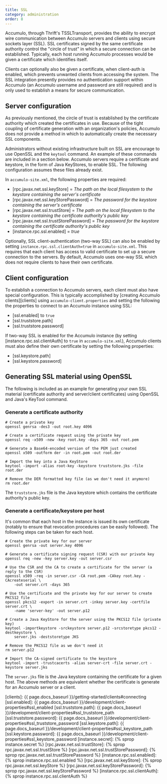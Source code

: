 ```yaml
---
title: SSL
category: administration
order: 8
---
```


Accumulo, through Thrift's TSSLTransport, provides the ability to encrypt
wire communication between Accumulo servers and clients using secure
sockets layer (SSL). SSL certificates signed by the same certificate authority
control the "circle of trust" in which a secure connection can be established.
Typically, each host running Accumulo processes would be given a certificate
which identifies itself.

Clients can optionally also be given a certificate, when client-auth is enabled,
which prevents unwanted clients from accessing the system. The SSL integration
presently provides no authentication support within Accumulo (an Accumulo username
and password are still required) and is only used to establish a means for
secure communication.

## Server configuration

As previously mentioned, the circle of trust is established by the certificate
authority which created the certificates in use. Because of the tight coupling
of certificate generation with an organization's policies, Accumulo does not
provide a method in which to automatically create the necessary SSL components.

Administrators without existing infrastructure built on SSL are encourage to
use OpenSSL and the `keytool` command. An example of these commands are
included in a section below. Accumulo servers require a certificate and keystore,
in the form of Java KeyStores, to enable SSL. The following configuration assumes
these files already exist.

In `accumulo-site.xml`, the following properties are required:

* [rpc.javax.net.ssl.keyStore]  = _The path on the local filesystem to the keystore containing the server's certificate_
* [rpc.javax.net.ssl.keyStorePassword] = _The password for the keystore containing the server's certificate_
* [rpc.javax.net.ssl.trustStore] = _The path on the local filesystem to the keystore containing the certificate authority's public key_
* [rpc.javax.net.ssl.trustStorePassword] = _The password for the keystore containing the certificate authority's public key_
* [instance.rpc.ssl.enabled] = _true_

Optionally, SSL client-authentication (two-way SSL) can also be enabled by setting
`instance.rpc.ssl.clientAuth=true` in `accumulo-site.xml`.
This requires that each client has access to  valid certificate to set up a secure connection
to the servers. By default, Accumulo uses one-way SSL which does not require clients to have
their own certificate.

## Client configuration

To establish a connection to Accumulo servers, each client must also have
special configuration. This is typically accomplished by [creating Accumulo
clients][clients] using `accumulo-client.properties` and setting the following
the properties to connect to an Accumulo instance using SSL:

* [ssl.enabled] to `true`
* [ssl.truststore.path]
* [ssl.truststore.password]

If two-way SSL is enabled for the Accumulo instance (by setting [instance.rpc.ssl.clientAuth] to `true` in `accumulo-site.xml`),
Accumulo clients must also define their own certificate by setting the following properties:

* [ssl.keystore.path]
* [ssl.keystore.password]

## Generating SSL material using OpenSSL

The following is included as an example for generating your own SSL material (certificate authority and server/client
certificates) using OpenSSL and Java's KeyTool command.

### Generate a certificate authority

```shell
# Create a private key
openssl genrsa -des3 -out root.key 4096

# Create a certificate request using the private key
openssl req -x509 -new -key root.key -days 365 -out root.pem

# Generate a Base64-encoded version of the PEM just created
openssl x509 -outform der -in root.pem -out root.der

# Import the key into a Java KeyStore
keytool -import -alias root-key -keystore truststore.jks -file root.der

# Remove the DER formatted key file (as we don't need it anymore)
rm root.der
```

The `truststore.jks` file is the Java keystore which contains the certificate authority's public key.

### Generate a certificate/keystore per host

It's common that each host in the instance is issued its own certificate (notably to ensure that revocation procedures
can be easily followed). The following steps can be taken for each host.

```shell
# Create the private key for our server
openssl genrsa -out server.key 4096

# Generate a certificate signing request (CSR) with our private key
openssl req -new -key server.key -out server.csr

# Use the CSR and the CA to create a certificate for the server (a reply to the CSR)
openssl x509 -req -in server.csr -CA root.pem -CAkey root.key -CAcreateserial \
    -out server.crt -days 365

# Use the certificate and the private key for our server to create PKCS12 file
openssl pkcs12 -export -in server.crt -inkey server.key -certfile server.crt \
    -name 'server-key' -out server.p12

# Create a Java KeyStore for the server using the PKCS12 file (private key)
keytool -importkeystore -srckeystore server.p12 -srcstoretype pkcs12 -destkeystore \
    server.jks -deststoretype JKS

# Remove the PKCS12 file as we don't need it
rm server.p12

# Import the CA-signed certificate to the keystore
keytool -import -trustcacerts -alias server-crt -file server.crt -keystore server.jks
```

The `server.jks` file is the Java keystore containing the certificate for a given host. The above
methods are equivalent whether the certificate is generate for an Accumulo server or a client.

[clients]: {{ page.docs_baseurl }}/getting-started/clients#connecting
[ssl.enabled]: {{ page.docs_baseurl }}/development/client-properties#ssl_enabled
[ssl.truststore.path]: {{ page.docs_baseurl }}/development/client-properties#ssl_truststore_path
[ssl.truststore.password]: {{ page.docs_baseurl }}/development/client-properties#ssl_truststore_password
[ssl.keystore.path]: {{ page.docs_baseurl }}/development/client-properties#ssl_keystore_path
[ssl.keystore.password]: {{ page.docs_baseurl }}/development/client-properties#ssl_keystore_password
[instance.secret]: {% sprop instance.secret %}
[rpc.javax.net.ssl.trustStore]: {% sprop rpc.javax.net.ssl.trustStore %}
[rpc.javax.net.ssl.trustStorePassword]: {% sprop rpc.javax.net.ssl.trustStorePassword %}
[instance.rpc.ssl.enabled]: {% sprop instance.rpc.ssl.enabled %}
[rpc.javax.net.ssl.keyStore]: {% sprop rpc.javax.net.ssl.keyStore %}
[rpc.javax.net.ssl.keyStorePassword]: {% sprop rpc.javax.net.ssl.keyStorePassword %}
[instance.rpc.ssl.clientAuth]: {% sprop instance.rpc.ssl.clientAuth %}
